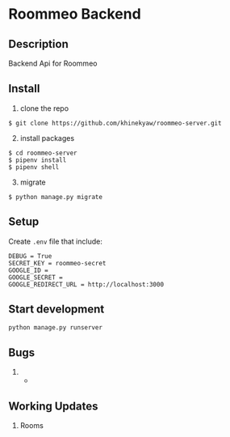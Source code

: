 # Roommeo Backend


## Description
Backend Api for Roommeo


## Install

1. clone the repo

```
$ git clone https://github.com/khinekyaw/roommeo-server.git
```

2. install packages

```
$ cd roommeo-server
$ pipenv install
$ pipenv shell
```

3. migrate

```
$ python manage.py migrate
```

##

## Setup

Create `.env` file that include:

```env eg
DEBUG = True
SECRET_KEY = roommeo-secret
GOOGLE_ID =
GOOGLE_SECRET =
GOOGLE_REDIRECT_URL = http://localhost:3000
```

## Start development

```
python manage.py runserver
```

##

## Bugs

1. -

## Working Updates

1. Rooms
